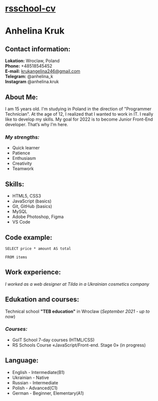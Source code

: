 # [rsschool-cv](https://anhelinakruk.github.io/rsschool-cv)

# Anhelina Kruk

## **Contact information:**

**Lokation:** Wroclaw, Poland  
**Phone:** +48518545452  
**E-mail:** krukangelina246@gmail.com  
**Telegram:** @anhelina_k  
**Instagram** @anhelina.kruk

## **About Me:**

I am 15 years old. I'm studying in Poland in the direction of "Programmer Technician". At the age of 12, I realized that I wanted to work in IT. I really like to develop my skills. My goal for 2022 is to become Junior Front-End developer. That’s why I’m here.

### _My strengths:_

- Quick learner
- Patience
- Enthusiasm
- Creativity
- Teamwork

## **Skills:**

- HTML5, СSS3
- JavaScript (basics)
- Git, GitHub (basics)
- MySQL
- Adobe Photoshop, Figma
- VS Code

## **Code example:**

```
SELECT price * amount AS total

FROM items
```

## **Work experience:**

_I worked as a web designer at Tilda in a Ukrainian cosmetics company_

## **Edukation and courses:**

Technical school **"TEB education"** in Wroclaw (_September 2021 - up to now_)

### _Courses:_

- GoIT School 7-day courses (HTML/CSS)
- RS Schools Course «JavaScript/Front-end. Stage 0» (in progress)

## **Language:**

- English - Intermediate(B1)
- Ukrainian - Native
- Russian - Intermediate
- Polish - Advanced(C1)
- German - Beginner, Elementary(A1)

